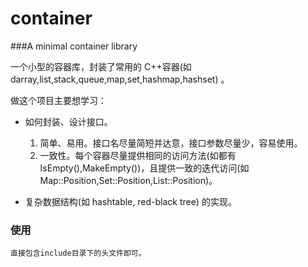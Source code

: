 container
=========

###A minimal container library

一个小型的容器库，封装了常用的 C++容器(如 darray,list,stack,queue,map,set,hashmap,hashset) 。

做这个项目主要想学习：

- 如何封装、设计接口。

	1. 简单、易用。接口名尽量简短并达意，接口参数尽量少，容易使用。
	2. 一致性。每个容器尽量提供相同的访问方法(如都有IsEmpty(),MakeEmpty())，且提供一致的迭代访问(如Map::Position,Set::Position,List::Position)。

- 复杂数据结构(如 hashtable, red-black tree) 的实现。

### 使用

	直接包含include目录下的头文件即可。

